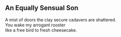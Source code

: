 An Equally Sensual Son
----------------------
A mist of doors the clay secure cadavers are shattered.  
You wake my arrogant rooster  
like a free bird to fresh cheesecake.  
